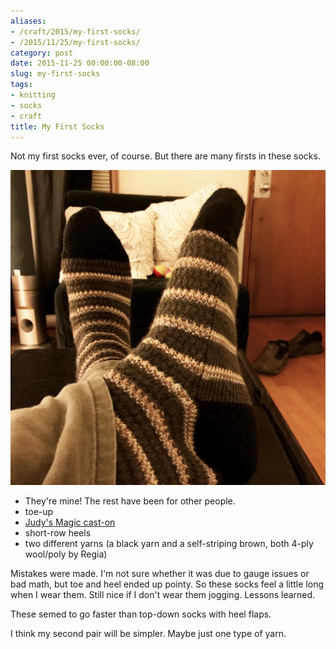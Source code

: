 ```yaml
---
aliases:
- /craft/2015/my-first-socks/
- /2015/11/25/my-first-socks/
category: post
date: 2015-11-25 00:00:00-08:00
slug: my-first-socks
tags:
- knitting
- socks
- craft
title: My First Socks
---
```


Not my first socks ever, of course. But there are many firsts in these socks.

<!--more-->

![attachments/img/2015/cover-2015-11-25.jpg](../../../attachments/img/2015/cover-2015-11-25.jpg)

* They're mine! The rest have been for other people.
* toe-up
* [Judy's Magic cast-on](http://www.doctorwhoscarf.com/s12.html)
* short-row heels
* two different yarns (a black yarn and a self-striping brown, both 4-ply wool/poly by Regia)

Mistakes were made. I'm not sure whether it was due to gauge issues or bad math, but toe and heel ended up pointy. So these socks feel a little long when I wear them. Still nice if I don't wear them jogging. Lessons learned.

These semed to go faster than top-down socks with heel flaps.

I think my second pair will be simpler. Maybe just one type of yarn.
